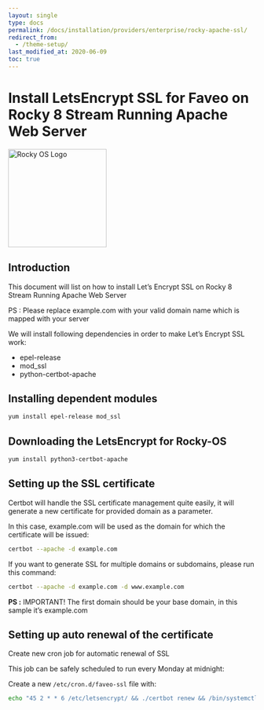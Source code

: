 ```yaml
---
layout: single
type: docs
permalink: /docs/installation/providers/enterprise/rocky-apache-ssl/
redirect_from:
  - /theme-setup/
last_modified_at: 2020-06-09
toc: true
---
```


# Install LetsEncrypt SSL for Faveo on Rocky 8 Stream Running Apache Web Server <!-- omit in toc -->


<img alt="Rocky OS Logo" src="https://upload.wikimedia.org/wikipedia/commons/thumb/9/9c/Rocky_Linux_wordmark.svg/800px-Rocky_Linux_wordmark.svg.png"  width="200"  />


## Introduction
This document will list on how to install Let’s Encrypt SSL on Rocky 8 Stream Running Apache Web Server

PS : Please replace example.com with your valid domain name which is mapped with your server

We will install following dependencies in order to make Let’s Encrypt SSL work:

- epel-release
- mod_ssl
- python-certbot-apache

## Installing dependent modules

```sh
yum install epel-release mod_ssl
```


## Downloading the LetsEncrypt for Rocky-OS 

```sh
yum install python3-certbot-apache
```

## Setting up the SSL certificate

Certbot will handle the SSL certificate management quite easily, it will generate a new certificate for provided domain as a parameter.

In this case, example.com will be used as the domain for which the certificate will be issued:

```sh
certbot --apache -d example.com
```

If you want to generate SSL for multiple domains or subdomains, please run this command:

```sh
certbot --apache -d example.com -d www.example.com
```

**PS :** IMPORTANT! The first domain should be your base domain, in this sample it’s example.com

## Setting up auto renewal of the certificate

Create new cron job for automatic renewal of SSL

This job can be safely scheduled to run every Monday at midnight:

Create a new `/etc/cron.d/faveo-ssl` file with:

```sh
echo "45 2 * * 6 /etc/letsencrypt/ && ./certbot renew && /bin/systemctl restart httpd.service" | sudo tee /etc/cron.d/faveo-ssl
```